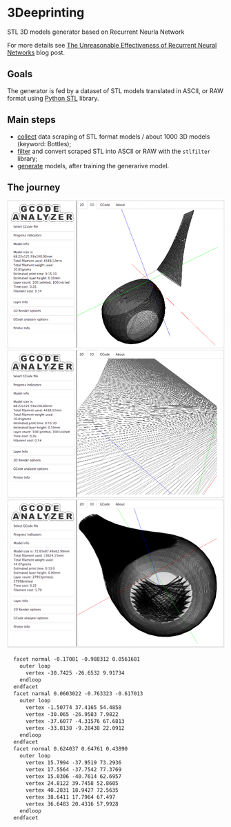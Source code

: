 # 3Deeprinting

STL 3D models generator based on Recurrent Neurla Network

For more details see [The Unreasonable Effectiveness of Recurrent Neural Networks](http://karpathy.github.io/2015/05/21/rnn-effectiveness/) blog post.

## Goals

The generator is fed by a dataset of STL models translated in ASCII, or RAW
format using [Python STL](http://python-stl.readthedocs.io/en/latest/) library.

## Main steps

- [collect](collect/) data scraping of STL format models / about 1000 3D models (keyword: Bottles);
- [filter](filter/) and convert scraped STL into ASCII or RAW with the `stlfilter` library;
- [generate](generate/) models, after training the generarive model.

## The journey

![alt text](img/1.png)
![alt text](img/2.png)
![alt text](img/3.png)

```
  facet normal -0.17081 -0.988312 0.0561681
    outer loop
      vertex -30.7425 -26.6532 9.91734
    endloop
  endfacet
  facet narmal 0.0603022 -0.763323 -0.617013
    outer loop
      vertex -1.50774 37.4165 54.4858
      vertex -30.065 -26.9583 7.9822
      vertex -37.6077 -4.31576 67.6813
      vertex -33.8138 -9.28438 22.0912
    endloop
  endfacet
  facet normal 0.624037 0.64761 0.43890
    outer loop
      vertex 15.7994 -37.9519 73.2936
      vertex 17.5564 -37.7542 77.3769
      vertex 15.0306 -40.7614 62.6957
      vertex 24.8122 39.7458 52.8605
      vertex 40.2831 18.9427 72.5635
      vertex 38.6411 17.7964 67.497
      vertex 36.6483 20.4316 57.9928
    endloop
  endfacet
```

